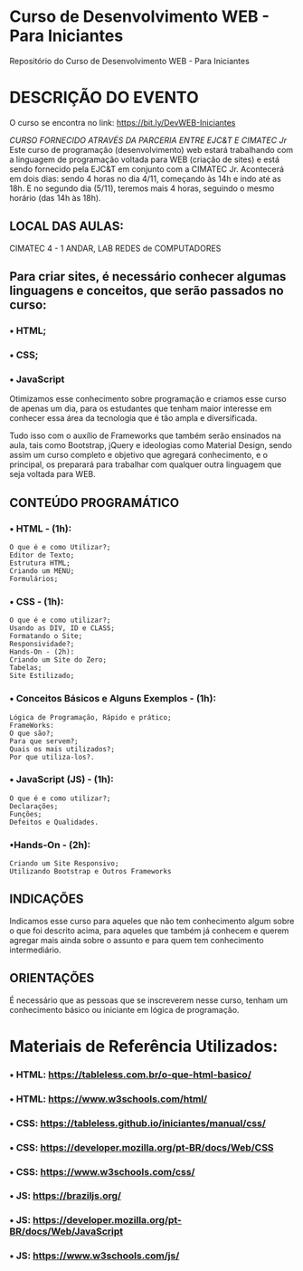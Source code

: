 # Curso de Desenvolvimento WEB - Para Iniciantes
Repositório do Curso de Desenvolvimento WEB - Para Iniciantes


# DESCRIÇÃO DO EVENTO 
O curso se encontra no link: https://bit.ly/DevWEB-Iniciantes

 *CURSO FORNECIDO ATRAVÉS DA PARCERIA ENTRE EJC&T E CIMATEC Jr*
Este curso de programação (desenvolvimento) web estará trabalhando com a linguagem de programação voltada para WEB (criação de sites) e está sendo fornecido pela EJC&T em conjunto com a CIMATEC Jr.
Acontecerá em dois dias: sendo 4 horas no dia 4/11, começando às 14h e indo até as 18h. E no segundo dia (5/11), teremos mais 4 horas, seguindo o mesmo horário (das 14h às 18h).

## LOCAL DAS AULAS:
CIMATEC 4 - 1 ANDAR, LAB REDES de COMPUTADORES

## Para criar sites, é necessário conhecer algumas linguagens e conceitos, que serão passados no curso:

### • HTML;
### • CSS;
### • JavaScript
 
Otimizamos esse conhecimento sobre programação  e criamos  esse curso de apenas um dia, para os estudantes que tenham maior interesse em conhecer essa área da tecnologia que é tão ampla e diversificada.

Tudo isso com o auxílio de Frameworks que também serão ensinados na aula, tais como Bootstrap, jQuery e ideologias como Material Design, sendo assim um curso completo e objetivo que agregará conhecimento, e o principal, os preparará para trabalhar com qualquer outra linguagem que seja voltada para WEB.


## CONTEÚDO PROGRAMÁTICO

###  • HTML - (1h):
    O que é e como Utilizar?;
    Editor de Texto;
    Estrutura HTML;
    Criando um MENU;
    Formulários;

###  • CSS - (1h):
    O que é e como utilizar?;
    Usando as DIV, ID e CLASS;
    Formatando o Site;
    Responsividade?;
    Hands-On - (2h):
    Criando um Site do Zero;
    Tabelas;
    Site Estilizado;

###  • Conceitos Básicos e Alguns Exemplos - (1h):
    Lógica de Programação, Rápido e prático;
    FrameWorks:
    O que são?;
    Para que servem?;
    Quais os mais utilizados?;
    Por que utiliza-los?.

###  • JavaScript (JS) - (1h):
    O que é e como utilizar?;
    Declarações;
    Funções;
    Defeitos e Qualidades.

###  •Hands-On - (2h):
    Criando um Site Responsivo;
    Utilizando Bootstrap e Outros Frameworks 


## INDICAÇÕES

Indicamos esse curso para aqueles que não tem conhecimento algum sobre o que foi descrito acima, para aqueles que também já conhecem e querem agregar mais ainda sobre o assunto e  para quem tem conhecimento intermediário.

## ORIENTAÇÕES

É necessário que as pessoas que se inscreverem nesse curso, tenham um conhecimento básico ou iniciante em lógica de programação.

# Materiais de Referência Utilizados:
###  • HTML: https://tableless.com.br/o-que-html-basico/
###  • HTML: https://www.w3schools.com/html/
###  • CSS: https://tableless.github.io/iniciantes/manual/css/
###  • CSS: https://developer.mozilla.org/pt-BR/docs/Web/CSS
###  • CSS: https://www.w3schools.com/css/
###  • JS: https://braziljs.org/
###  • JS: https://developer.mozilla.org/pt-BR/docs/Web/JavaScript
###  • JS: https://www.w3schools.com/js/
 
